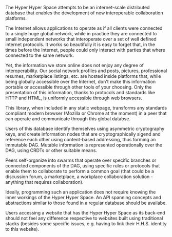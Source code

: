The Hyper Hyper Space attempts to be an internet-scale distributed database that enables the development of new interoperable collaboration platforms.

The Internet allows applications to operate as if all clients were connected to a single huge global network, while in practice they are connected to small independent networks that interoperate over a set of well defined internet protocols. It works so beautifully it is easy to forget that, in the times before the Internet, people could only interact with parties that where connected to the same network.

Yet, the information we store online does not enjoy any degree of interoperability. Our social network profiles and posts, pictures, professional resumes, marketplace listings, etc. are hosted inside platforms that, while being globally accessible over the Internet, don't make this information portable or accessible through other tools of your choosing. Only the presentation of this information, thanks to protocols and standards like HTTP and HTML, is uniformly accessible through web browsers.

This library, when included in any static webpage, transforms any standards compliant modern browser (Mozilla or Chrome at the moment) in a peer that can operate and communicate through this global databse.

Users of this database identify themselves using asymmetric cryptography keys, and create information nodes that are cryptographically sigend and reference each other using content-based addressing, thus forming an immutable DAG. Mutable information is represented operationally over the DAG, using CRDTs or other suitable means.

Peers self-organize into swarms that operate over specific branches or connected components of the DAG, using specific rules or protocols that enable them to collaborate to perform a common goal (that could be a discussion forum, a marketplace, a workplace collaboration solution - anything that requires collaboration).

Ideally, programming such an application does not require knowing the inner workings of the Hyper Hyper Space. An API spanning concepts and abstractions similar to those found in a regular database should be availabe.

Users accessing a website that has the Hyper Hyper Space as its back-end should not feel any difference respective to websites built using traditional stacks (besides some specific issues, e.g. having to link their H.H.S. identity to this website).
